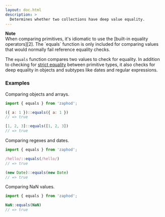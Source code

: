 ```yaml
---
layout: doc.html
description: >
  Determines whether two collections have deep value equality.
---
```


<div class="note">
  <i class="icon-warning"></i> <strong>Note</strong>
  <br />
  When comparing primitives, it's idiomatic to use the
  [built-in equality operators][2]. The `equals` function is only
  included for comparing values that would normally fail reference equality checks.
</div>

The `equals` function compares two values to check for equality. In addition to checking for [strict equality][1] between primitive types, it also checks for deep equality in objects and subtypes like dates and regular expressions.

### Examples
Comparing objects and arrays.

```js
import { equals } from 'zaphod';

({ a: 1 })::equals({ a: 1 })
// => true

[1, 2, 3]::equals([1, 2, 3])
// => true
```

Comparing regexes and dates.
```js
import { equals } from 'zaphod';

/hello/::equals(/hello/)
// => true

(new Date)::equals(new Date)
// => true
```

Comparing NaN values.
```js
import { equals } from 'zaphod';

NaN::equals(NaN)
// => true
```

[1]: https://developer.mozilla.org/en-US/docs/Web/JavaScript/Reference/Operators/Comparison_Operators#Identity
[2]: https://developer.mozilla.org/en/docs/Web/JavaScript/Reference/Operators/Comparison_Operators#Equality_operators
